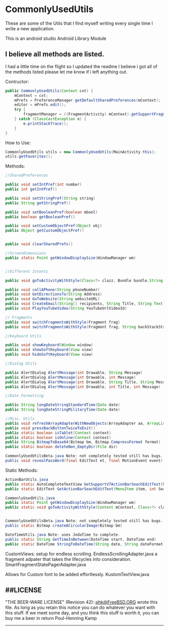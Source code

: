 CommonlyUsedUtils
=================

These are some of the Utils that I find myself writing every single time I write a new application.

This is an android studio Android Library Module


## I believe all methods are listed.
I had a little time on the flight so I updated the readme I believe i got all of the methods listed please let me know if i left anything out.


Contructor:
```Java
public CommonlyUsedUtils(Context cxt) {
	mContext = cxt;
	mPrefs = PreferenceManager.getDefaultSharedPreferences(mContext);
	editor = mPrefs.edit();
	try {
		fragmentManager = ((FragmentActivity) mContext).getSupportFragmentManager();
	} catch (ClassCastException e) {
		e.printStackTrace();
	}
}
```

How to Use:

```Java
CommonlyUsedUtils utils = new CommonlyUsedUtils(MainActivity.this);
utils.getFavorites();
```

Methods:
```java
//SharedPreferences 

public void setIntPref(int number)
public int getIntPref()

public void setStringPref(String string)
public String getStringPref() 

public void setBooleanPref(boolean mbool)
public boolean getBooleanPref()

public void setCustomObjectPref(Object obj)
public Object getCustomObjectPref()


public void clearSharedPrefs()

//ScreenDimensions
public static Point getWindowDisplaySize(WindowManager wm)


//Different Intents

public void goToActivityWithStyle(Class<?> clazz, Bundle bundle,String bundleKey) {

public void callAPhone(String phoneNumber)
public void GetDirectionsTo(String Address)
public void GoToWebsite(String websiteURL)
public void CreateEmail(String[] recipients, String Title, String Text)
public void PlayYouTubeVideo(String YouTubeUrlVideoId)

// Fragments
public void switchFragmentsWithStyle(Fragment frag)
public void switchFragmentsWithStyle(Fragment frag, String backStackString)

//Keyboard Utils

public void showKeyboard(Window window)
public void showSoftKeyboard(View view)
public void hideSoftKeyboard(View view)

//Dialog Utils

public AlertDialog AlertMessage(int Drawable, String Message)
public AlertDialog AlertMessage(int Drawable, int Message)
public AlertDialog AlertMessage(int Drawable, String Title, String Message)
public AlertDialog AlertMessage(int Drawable, int Title, int Message) 

//Date Formatting

public String longDateStringStandardTime(Date date)
public String longDateStringMilitaryTime(Date date)

//Misc. Utils
public void refreshArrayAdapterWithNewObjects(ArrayAdapter aa, ArrayList objs, Boolean clearWhatisInAdapter)
public void pressBackButtonTwiceToExit()
public static boolean isTablet(Context context)
public static boolean isOnline(Context context)
public String BitmapToBase64(Bitmap bm, Bitmap.CompressFormat format)
public static boolean deleteNon_EmptyDir(File dir)

CommonlyUsedUtilsBeta.java Note: not completely tested still has bugs.
public void revealPassWord(final EditText et, final MotionEvent event) 

```

Static Methods:
```java 
ActionBarUtils.java
public static AutoCompleteTextView GetSupportV7ActionBarSeachEditText(MenuItem item)
public static EditText GetActionBarSeachEditText(MenuItem item, int SearchViewId)

CommonlyUsedUtils.java
public static Point getWindowDisplaySize(WindowManager wm)
public static void goToActivityWithStyle(Context mContext, Class<?> clazz, Bundle bundle, String bundleKey) 


CommonlyUsedUtilsBeta.java Note: not completely tested still has bugs.
public static Bitmap createACircularImage(Bitmap bm)

DateTimeUtils.java Note: uses JodaTime to complete.
public static String GetTimeInBetween(DateTime start, DateTime end)
public static DateTime StringToDateTime(String date, String dateFormat)

```

CustomViews:
setup for endless scrolling.
EndlessScrollingAdapter.java
a fragment adpater that takes the lifecycles into consideration.
SmartFragmentStatePagerAdapter.java

Allows for Custom font to be added effortlessly.
KustomTextView.java 

##LICENSE
----------------------------------------------------------------------------

"THE BEER-WARE LICENSE" (Revision 42):
<phk@FreeBSD.ORG> wrote this file. As long as you retain this notice you can do whatever you want with this stuff. If we meet some day, and you think this stuff is worth it, you can buy me a beer in return Poul-Henning Kamp

----------------------------------------------------------------------------
